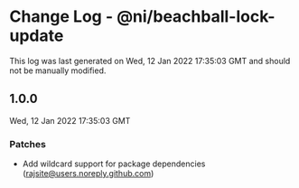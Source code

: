 # Change Log - @ni/beachball-lock-update

This log was last generated on Wed, 12 Jan 2022 17:35:03 GMT and should not be manually modified.

<!-- Start content -->

## 1.0.0

Wed, 12 Jan 2022 17:35:03 GMT

### Patches

- Add wildcard support for package dependencies (rajsite@users.noreply.github.com)
